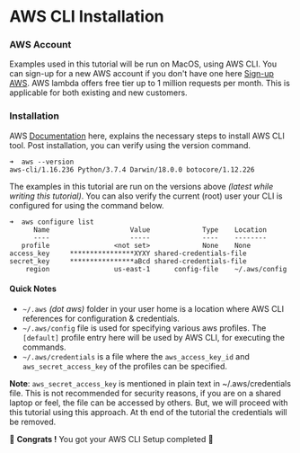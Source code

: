 # AWS CLI Installation

### AWS Account
Examples used in this tutorial will be run on MacOS, using AWS CLI. You can sign-up for a new AWS account if you 
don't have one here [Sign-up AWS](https://portal.aws.amazon.com/billing/signup#/start). 
AWS lambda offers free tier up to 1 million requests per month. This is applicable for both existing and new customers.

### Installation
AWS [Documentation](https://docs.aws.amazon.com/cli/latest/userguide/install-macos.html) here, explains the necessary 
steps to install AWS CLI tool. Post installation, you can verify using the version command.

```
➜  aws --version
aws-cli/1.16.236 Python/3.7.4 Darwin/18.0.0 botocore/1.12.226
```

The examples in this tutorial are run on the versions above _(latest while writing this tutorial)_. 
You can also verify the current (root) user your CLI is configured for using the command below.
```
➜  aws configure list
      Name                    Value             Type    Location
      ----                    -----             ----    --------
   profile                <not set>             None    None
access_key     ****************XYXY shared-credentials-file
secret_key     ****************aBcd shared-credentials-file
    region                us-east-1      config-file    ~/.aws/config
```

#### Quick Notes
- `~/.aws` _(dot aws)_ folder in your user home is a location where AWS CLI references for configuration & credentials. 
- `~/.aws/config` file is used for specifying various aws profiles.
    The `[default]` profile entry here will be used by AWS CLI, for executing the commands. 
- `~/.aws/credentials` is a file where the `aws_access_key_id` and `aws_secret_access_key` of the profiles can be specified. 

**Note**: `aws_secret_access_key` is mentioned in plain text in ~/.aws/credentials file. This is not recommended for 
security reasons, if you are on a shared laptop or feel, the file can be accessed by others. But, we will proceed with 
this tutorial using this approach. At th end of the tutorial the credentials will be removed. 

🏁 **Congrats !** You got your AWS CLI Setup completed 🏁